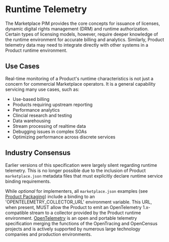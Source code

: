 # Runtime Telemetry

The Marketplace PIM provides the core concepts for issuance of licenses, dynamic digital rights management (DRM) and runtime authorization. Certain types of licensing models, however, require deeper knowledge of the runtime environment for accurate billing and analytics. Similarly, Product telemetry data may need to integrate directly with other systems in a Product runtime environment.

## Use Cases

Real-time monitoring of a Product's runtime characteristics is not just a concern for commercial Marketplace operators. It is a general capability servicing many use cases, such as:

 * Use-based billing
 * Products requiring upstream reporting
 * Performance analytics
 * Clincial research and testing
 * Data warehousing
 * Stream processing of realtime data
 * Debugging issues in complex SOAs
 * Optimizing performance across discrete services

## Industry Consensus

Earlier versions of this specification were largely silent regarding runtime telemetry. This is no longer possible due to the inclusion of Product `marketplace.json` metadata files that must explicitly declare runtime service binding requirements.

While _optional_ for implementers, all `marketplace.json` examples (see [Product Packaging](product_packaging.md)) include a binding to an 'OPENTELEMETRY_COLLECTOR_URL' environment variable. This URL, when present, MUST allow the Product to emit an OpenTelemetry 1.x-compatible stream to a collector provided by the Product runtime environment. [OpenTelemetry](https://opentelemetry.io) is an open and portable telemetry specification merging the functions of the OpenTracing and OpenCensus projects and is actively supported by numerous large technology companies and production environments.
